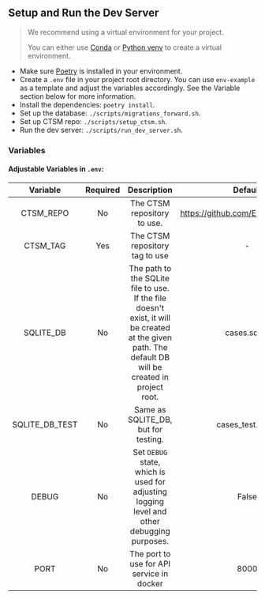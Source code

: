 ## Setup and Run the Dev Server

> We recommend using a virtual environment for your project.
>
> You can either use [Conda](https://docs.conda.io/en/latest/) or [Python venv](https://docs.python.org/3/library/venv.html) to create a virtual environment.

- Make sure [Poetry](https://python-poetry.org/) is installed in your environment.
- Create a `.env` file in your project root directory. You can use `env-example` as a template and adjust the variables accordingly. See the Variable section below for more information.
- Install the dependencies: `poetry install`.
- Set up the database: `./scripts/migrations_forward.sh`.
- Set up CTSM repo: `./scripts/setup_ctsm.sh`.
- Run the dev server: `./scripts/run_dev_server.sh`.

### Variables

#### Adjustable Variables in `.env`:

|    Variable    | Required |                                                                      Description                                                                      |             Default             | Scope  |
|:--------------:|:--------:|:-----------------------------------------------------------------------------------------------------------------------------------------------------:|:-------------------------------:|--------|
|   CTSM_REPO    |    No    |                                                              The CTSM repository to use.                                                              | https://github.com/ESCOMP/CTSM/ | API    |
|    CTSM_TAG    |   Yes    |                                                            The CTSM repository tag to use                                                             |                -                | API    |
|   SQLITE_DB    |    No    | The path to the SQLite file to use. If the file doesn't exist, it will be created at the given path.  The default DB will be created in project root. |          cases.sqlite           | API    |
| SQLITE_DB_TEST |    No    |                                                          Same as SQLITE_DB, but for testing.                                                          |        cases_test.sqlite        | API    |
|     DEBUG      |    No    |                              Set `DEBUG` state, which is used for adjusting logging level and other debugging purposes.                               |              False              | API    |
|      PORT      |    No    |                                                       The port to use for API service in docker                                                       |              8000               | Docker |
